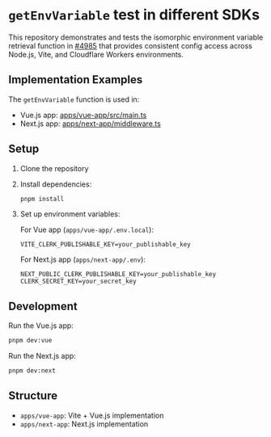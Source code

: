 # `getEnvVariable` test in different SDKs

This repository demonstrates and tests the isomorphic environment variable retrieval 
function in [#4985](https://github.com/clerk/javascript/pull/4985) that provides 
consistent config access across Node.js, Vite, and Cloudflare Workers environments.

## Implementation Examples

The `getEnvVariable` function is used in:
- Vue.js app: [apps/vue-app/src/main.ts](/apps/vue-app/src/main.ts#L7)
- Next.js app: [apps/next-app/middleware.ts](/apps/next-app/middleware.ts#L4)

## Setup

1. Clone the repository
2. Install dependencies:
   ```bash
   pnpm install
   ```
3. Set up environment variables:

   For Vue app (`apps/vue-app/.env.local`):
   ```
   VITE_CLERK_PUBLISHABLE_KEY=your_publishable_key
   ```

   For Next.js app (`apps/next-app/.env`):
   ```
   NEXT_PUBLIC_CLERK_PUBLISHABLE_KEY=your_publishable_key
   CLERK_SECRET_KEY=your_secret_key
   ```

## Development

Run the Vue.js app:
```bash
pnpm dev:vue
```

Run the Next.js app:
```bash
pnpm dev:next
```

## Structure

- `apps/vue-app`: Vite + Vue.js implementation
- `apps/next-app`: Next.js implementation
